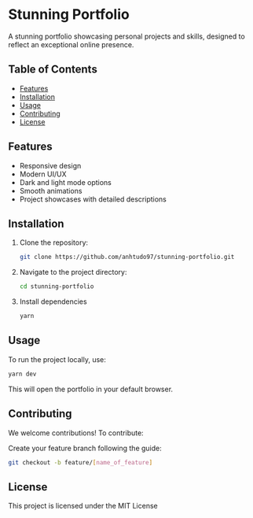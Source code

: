 # Stunning Portfolio

A stunning portfolio showcasing personal projects and skills, designed to reflect an exceptional online presence.

## Table of Contents

- [Features](#features)
- [Installation](#installation)
- [Usage](#usage)
- [Contributing](#contributing)
- [License](#license)

## Features

- Responsive design
- Modern UI/UX
- Dark and light mode options
- Smooth animations
- Project showcases with detailed descriptions

## Installation

1. Clone the repository:
   ```bash
   git clone https://github.com/anhtudo97/stunning-portfolio.git
   ```
2. Navigate to the project directory:
    ```bash
    cd stunning-portfolio
    ```
3. Install dependencies
    ```bash
    yarn 
    ```

## Usage

To run the project locally, use:
```bash
yarn dev
```

This will open the portfolio in your default browser.

## Contributing

We welcome contributions! To contribute:

Create your feature branch following the guide:
```bash
git checkout -b feature/[name_of_feature]
 ```


## License

This project is licensed under the MIT License